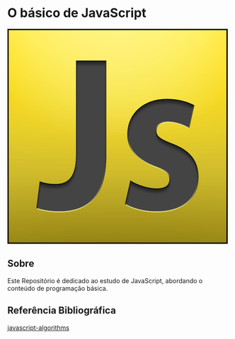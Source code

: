 # O básico de JavaScript
![JavaScript](https://github.com/edsondearaujo/javascript_basic/blob/main/docs/imagens/js_logo.png)

## Sobre
Este Repositório é dedicado ao estudo de JavaScript, abordando o conteúdo de programação básica.


## Referência Bibliográfica
[javascript-algorithms](https://github.com/trekhleb/javascript-algorithms)